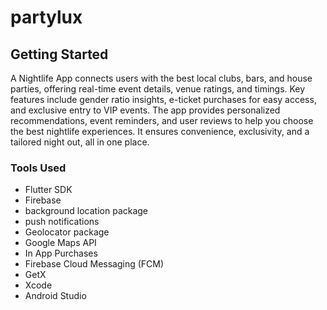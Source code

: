 # partylux

## Getting Started

A Nightlife App connects users with the best local clubs, bars, and house parties, offering real-time event details, venue ratings, and timings. Key features include gender ratio insights, e-ticket purchases for easy access, and exclusive entry to VIP events. The app provides personalized recommendations, event reminders, and user reviews to help you choose the best nightlife experiences. It ensures convenience, exclusivity, and a tailored night out, all in one place.

### Tools Used

- Flutter SDK
- Firebase
- background location package
- push notifications
- Geolocator package
- Google Maps API
- In App Purchases
- Firebase Cloud Messaging (FCM)
- GetX
- Xcode
- Android Studio
